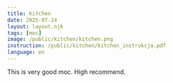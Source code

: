 ```yaml
---
title: Kitchen
date: 2025-07-24
layout: layout.njk
tags: [moc]
image: /public/kitchen/kitchen.png
instruction: /public/kitchen/kitchen_instrukcja.pdf
language: en
---
```


This is very good moc. High recommend.